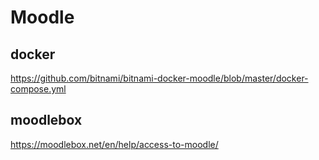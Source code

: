 # Moodle

## docker

https://github.com/bitnami/bitnami-docker-moodle/blob/master/docker-compose.yml

## moodlebox

https://moodlebox.net/en/help/access-to-moodle/

